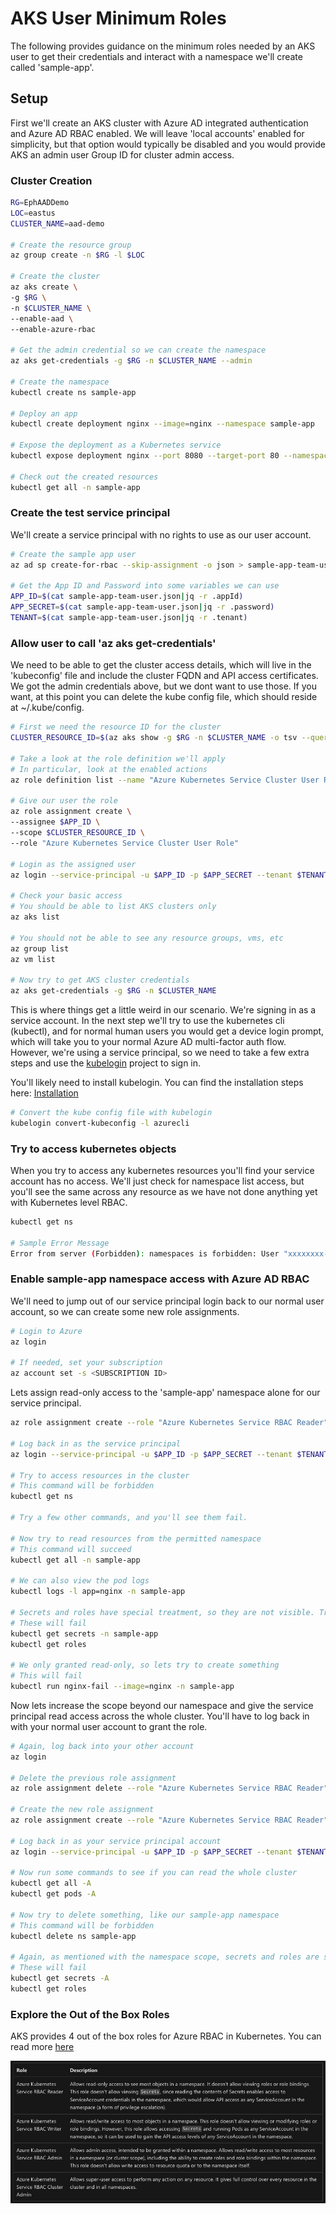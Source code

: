 # AKS User Minimum Roles

The following provides guidance on the minimum roles needed by an AKS user to get their credentials and interact with a namespace we'll create called 'sample-app'.

## Setup

First we'll create an AKS cluster with Azure AD integrated authentication and Azure AD RBAC enabled. We will leave 'local accounts' enabled for simplicity, but that option would typically be disabled and you would provide AKS an admin user Group ID for cluster admin access.

### Cluster Creation

```bash
RG=EphAADDemo
LOC=eastus
CLUSTER_NAME=aad-demo

# Create the resource group
az group create -n $RG -l $LOC

# Create the cluster
az aks create \
-g $RG \
-n $CLUSTER_NAME \
--enable-aad \
--enable-azure-rbac

# Get the admin credential so we can create the namespace
az aks get-credentials -g $RG -n $CLUSTER_NAME --admin

# Create the namespace
kubectl create ns sample-app

# Deploy an app
kubectl create deployment nginx --image=nginx --namespace sample-app

# Expose the deployment as a Kubernetes service
kubectl expose deployment nginx --port 8080 --target-port 80 --namespace sample-app

# Check out the created resources
kubectl get all -n sample-app
```

### Create the test service principal

We'll create a service principal with no rights to use as our user account.

```bash
# Create the sample app user
az ad sp create-for-rbac --skip-assignment -o json > sample-app-team-user.json

# Get the App ID and Password into some variables we can use
APP_ID=$(cat sample-app-team-user.json|jq -r .appId)
APP_SECRET=$(cat sample-app-team-user.json|jq -r .password)
TENANT=$(cat sample-app-team-user.json|jq -r .tenant)
```

### Allow user to call 'az aks get-credentials'

We need to be able to get the cluster access details, which will live in the 'kubeconfig' file and include the cluster FQDN and API access certificates. We got the admin credentials above, but we dont want to use those. If you want, at this point you can delete the kube config file, which should reside at ~/.kube/config.  

```bash
# First we need the resource ID for the cluster
CLUSTER_RESOURCE_ID=$(az aks show -g $RG -n $CLUSTER_NAME -o tsv --query id)

# Take a look at the role definition we'll apply
# In particular, look at the enabled actions
az role definition list --name "Azure Kubernetes Service Cluster User Role" -o yaml

# Give our user the role
az role assignment create \
--assignee $APP_ID \
--scope $CLUSTER_RESOURCE_ID \
--role "Azure Kubernetes Service Cluster User Role"

# Login as the assigned user
az login --service-principal -u $APP_ID -p $APP_SECRET --tenant $TENANT

# Check your basic access
# You should be able to list AKS clusters only
az aks list

# You should not be able to see any resource groups, vms, etc
az group list
az vm list

# Now try to get AKS cluster credentials
az aks get-credentials -g $RG -n $CLUSTER_NAME
```

This is where things get a little weird in our scenario. We're signing in as a service account. In the next step we'll try to use the kubernetes cli (kubectl), and for normal human users you would get a device login prompt, which will take you to your normal Azure AD multi-factor auth flow. However, we're using a service principal, so we need to take a few extra steps and use the [kubelogin](https://azure.github.io/kubelogin/quick-start.html) project to sign in.

You'll likely need to install kubelogin. You can find the installation steps here: [Installation](https://azure.github.io/kubelogin/install.html)

```bash
# Convert the kube config file with kubelogin
kubelogin convert-kubeconfig -l azurecli
```

### Try to access kubernetes objects

When you try to access any kubernetes resources you'll find your service account has no access. We'll just check for namespace list access, but you'll see the same across any resource as we have not done anything yet with Kubernetes level RBAC.

```bash
kubectl get ns

# Sample Error Message
Error from server (Forbidden): namespaces is forbidden: User "xxxxxxxx-xxxx-xxxx-xxxx-xxxxxxxx" cannot list resource "namespaces" in API group "" at the cluster scope: User does not have access to the resource in Azure. Update role assignment to allow access.
```

### Enable sample-app namespace access with Azure AD RBAC

We'll need to jump out of our service principal login back to our normal user account, so we can create some new role assignments.

```bash
# Login to Azure
az login

# If needed, set your subscription
az account set -s <SUBSCRIPTION ID>
```

Lets assign read-only access to the 'sample-app' namespace alone for our service principal.

```bash
az role assignment create --role "Azure Kubernetes Service RBAC Reader" --assignee $APP_ID --scope $CLUSTER_RESOURCE_ID/namespaces/sample-app

# Log back in as the service principal
az login --service-principal -u $APP_ID -p $APP_SECRET --tenant $TENANT

# Try to access resources in the cluster
# This command will be forbidden
kubectl get ns

# Try a few other commands, and you'll see them fail.

# Now try to read resources from the permitted namespace
# This command will succeed
kubectl get all -n sample-app

# We can also view the pod logs
kubectl logs -l app=nginx -n sample-app

# Secrets and roles have special treatment, so they are not visible. Try to look at secrets and roles
# These will fail
kubectl get secrets -n sample-app
kubectl get roles

# We only granted read-only, so lets try to create something
# This will fail
kubectl run nginx-fail --image=nginx -n sample-app

```

Now lets increase the scope beyond our namespace and give the service principal read access across the whole cluster. You'll have to log back in with your normal user account to grant the role.

```bash
# Again, log back into your other account
az login

# Delete the previous role assignment
az role assignment delete --role "Azure Kubernetes Service RBAC Reader" --assignee $APP_ID --scope $CLUSTER_RESOURCE_ID/namespaces/sample-app

# Create the new role assignment
az role assignment create --role "Azure Kubernetes Service RBAC Reader" --assignee $APP_ID --scope $CLUSTER_RESOURCE_ID

# Log back in as your service principal account
az login --service-principal -u $APP_ID -p $APP_SECRET --tenant $TENANT

# Now run some commands to see if you can read the whole cluster
kubectl get all -A
kubectl get pods -A

# Now try to delete something, like our sample-app namespace
# This command will be forbidden
kubectl delete ns sample-app

# Again, as mentioned with the namespace scope, secrets and roles are special. Try to view secrets and roles
# These will fail
kubectl get secrets -A
kubectl get roles
```

### Explore the Out of the Box Roles

AKS provides 4 out of the box roles for Azure RBAC in Kubernetes. You can read more [here](https://learn.microsoft.com/en-us/azure/aks/manage-azure-rbac#create-role-assignments-for-users-to-access-the-cluster)

![OOB Roles](images/oob-roles.jpg)
